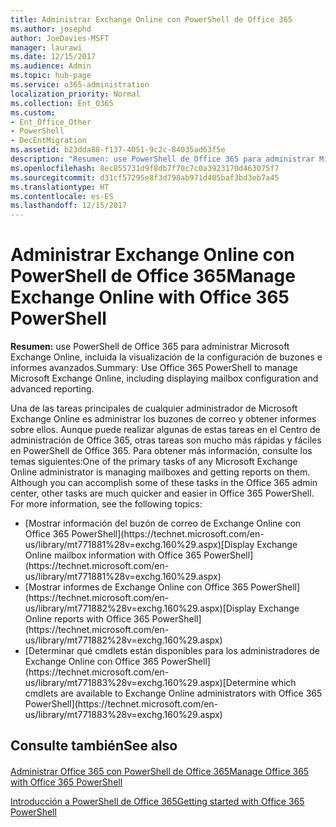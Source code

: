 ```yaml
---
title: Administrar Exchange Online con PowerShell de Office 365
ms.author: josephd
author: JoeDavies-MSFT
manager: laurawi
ms.date: 12/15/2017
ms.audience: Admin
ms.topic: hub-page
ms.service: o365-administration
localization_priority: Normal
ms.collection: Ent_O365
ms.custom:
- Ent_Office_Other
- PowerShell
- DecEntMigration
ms.assetid: b23dda88-f137-4051-9c2c-84035ad63f5e
description: "Resumen: use PowerShell de Office 365 para administrar Microsoft Exchange Online, incluida la configuración de buzón de correo que se muestra y los informes avanzados."
ms.openlocfilehash: 8ec855731d9f8db7f70c7c0a3923170d463075f7
ms.sourcegitcommit: d31cf57295e8f3d798ab971d405baf3bd3eb7a45
ms.translationtype: HT
ms.contentlocale: es-ES
ms.lasthandoff: 12/15/2017
---
```

# <a name="manage-exchange-online-with-office-365-powershell"></a><span data-ttu-id="7d31c-103">Administrar Exchange Online con PowerShell de Office 365</span><span class="sxs-lookup"><span data-stu-id="7d31c-103">Manage Exchange Online with Office 365 PowerShell</span></span>

 <span data-ttu-id="7d31c-104">**Resumen:** use PowerShell de Office 365 para administrar Microsoft Exchange Online, incluida la visualización de la configuración de buzones e informes avanzados.</span><span class="sxs-lookup"><span data-stu-id="7d31c-104">Summary: Use Office 365 PowerShell to manage Microsoft Exchange Online, including displaying mailbox configuration and advanced reporting.</span></span>
  
<span data-ttu-id="7d31c-p101">Una de las tareas principales de cualquier administrador de Microsoft Exchange Online es administrar los buzones de correo y obtener informes sobre ellos. Aunque puede realizar algunas de estas tareas en el Centro de administración de Office 365, otras tareas son mucho más rápidas y fáciles en PowerShell de Office 365. Para obtener más información, consulte los temas siguientes:</span><span class="sxs-lookup"><span data-stu-id="7d31c-p101">One of the primary tasks of any Microsoft Exchange Online administrator is managing mailboxes and getting reports on them. Although you can accomplish some of these tasks in the Office 365 admin center, other tasks are much quicker and easier in Office 365 PowerShell. For more information, see the following topics:</span></span>
  
- <span data-ttu-id="7d31c-108">
  [Mostrar información del buzón de correo de Exchange Online con Office 365 PowerShell](https://technet.microsoft.com/en-us/library/mt771881%28v=exchg.160%29.aspx)</span><span class="sxs-lookup"><span data-stu-id="7d31c-108">[Display Exchange Online mailbox information with Office 365 PowerShell](https://technet.microsoft.com/en-us/library/mt771881%28v=exchg.160%29.aspx)</span></span>
    
- <span data-ttu-id="7d31c-109">
  [Mostrar informes de Exchange Online con Office 365 PowerShell](https://technet.microsoft.com/en-us/library/mt771882%28v=exchg.160%29.aspx)</span><span class="sxs-lookup"><span data-stu-id="7d31c-109">[Display Exchange Online reports with Office 365 PowerShell](https://technet.microsoft.com/en-us/library/mt771882%28v=exchg.160%29.aspx)</span></span>
    
- <span data-ttu-id="7d31c-110">
  [Determinar qué cmdlets están disponibles para los administradores de Exchange Online con Office 365 PowerShell](https://technet.microsoft.com/en-us/library/mt771883%28v=exchg.160%29.aspx)</span><span class="sxs-lookup"><span data-stu-id="7d31c-110">[Determine which cmdlets are available to Exchange Online administrators with Office 365 PowerShell](https://technet.microsoft.com/en-us/library/mt771883%28v=exchg.160%29.aspx)</span></span>
    
## <a name="see-also"></a><span data-ttu-id="7d31c-111">Consulte también</span><span class="sxs-lookup"><span data-stu-id="7d31c-111">See also</span></span>

#### 

[<span data-ttu-id="7d31c-112">Administrar Office 365 con PowerShell de Office 365</span><span class="sxs-lookup"><span data-stu-id="7d31c-112">Manage Office 365 with Office 365 PowerShell</span></span>](manage-office-365-with-office-365-powershell.md)
  
[<span data-ttu-id="7d31c-113">Introducción a PowerShell de Office 365</span><span class="sxs-lookup"><span data-stu-id="7d31c-113">Getting started with Office 365 PowerShell</span></span>](getting-started-with-office-365-powershell.md)

